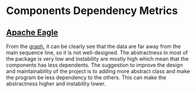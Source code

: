 # Components Dependency Metrics
## [Apache Eagle](https://github.com/apache/eagle)
From the [graph](https://github.com/csupisara/ComponentDependencyMetrics/blob/master/Rplots.pdf), it can be clearly see that the data are far away from the main sequence line, so it is not well-designed. The abstractness in most of the package is very low and instability are mostly high which mean that the components has less dependents. The suggestion to improve the design and maintainability of the project is to adding more abstract class and make the program be less dependency to the others. This can make the abstractness higher and instability lower.
